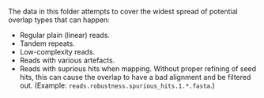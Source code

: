 The data in this folder attempts to cover the widest spread of potential overlap types that can happen:
- Regular plain (linear) reads.
- Tandem repeats.
- Low-complexity reads.
- Reads with various artefacts.
- Reads with suprious hits when mapping. Without proper refining of seed hits, this can cause the overlap to have a bad alignment and be filtered out. (Example: `reads.robustness.spurious_hits.1.*.fasta`.)
